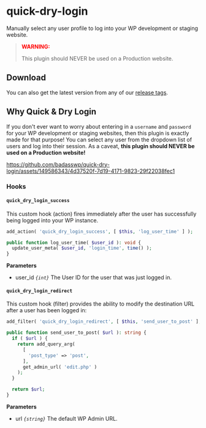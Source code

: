 # quick-dry-login

Manually select any user profile to log into your WP development or staging website.

> <span style="color:red">**WARNING:**</span>
>
> This plugin should NEVER be used on a Production website.

## Download

You can also get the latest version from any of our [release tags](https://github.com/badasswp/quick-dry-login/releases).

## Why Quick & Dry Login

If you don't ever want to worry about entering in a `username` and `password` for your WP development or staging websites, then this plugin is exactly made for that purpose! You can select any user from the dropdown list of users and log into their session. As a caveat, __this plugin should NEVER be used on a Production website!__

https://github.com/badasswp/quick-dry-login/assets/149586343/4d37520f-7d19-4171-9823-29f22038fec1

### Hooks

#### `quick_dry_login_success`

This custom hook (action) fires immediately after the user has successfully being logged into your WP instance.

```php
add_action( 'quick_dry_login_success', [ $this, 'log_user_time' ] );

public function log_user_time( $user_id ): void {
  update_user_meta( $user_id, 'login_time', time() );
}
```

**Parameters**

- user_id _`{int}`_ The User ID for the user that was just logged in.

#### `quick_dry_login_redirect`

This custom hook (filter) provides the ability to modify the destination URL after a user has been logged in:

```php
add_filter( 'quick_dry_login_redirect', [ $this, 'send_user_to_post' ], 10 );

public function send_user_to_post( $url ): string {
  if ( $url ) {
    return add_query_arg(
      [
        'post_type' => 'post',
      ],
      get_admin_url( 'edit.php' )
    );
  }

  return $url;
}
```

**Parameters**

- url _`{string}`_ The default WP Admin URL.
